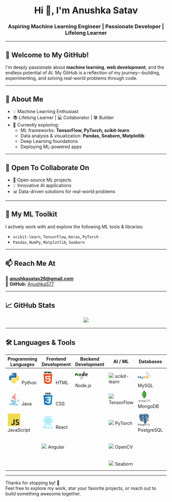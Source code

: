 <h1 align="center">Hi 👋, I'm Anushka Satav</h1>
<h3 align="center">Aspiring Machine Learning Engineer | Passionate Developer | Lifelong Learner</h3>

---

## 👋 Welcome to My GitHub!

I'm deeply passionate about **machine learning**, **web development**, and the endless potential of AI. My GitHub is a reflection of my journey—building, experimenting, and solving real-world problems through code.

---

## 🚀 About Me
- 💡 Machine Learning Enthusiast
- 📚 Lifelong Learner | 💻 Collaborator | 🛠️ Builder
- 🌱 Currently exploring:
  - ML frameworks: **TensorFlow, PyTorch, scikit-learn**
  - Data analysis & visualization: **Pandas, Seaborn, Matplotlib**
  - Deep Learning foundations
  - Deploying ML-powered apps

---

## 🤝 Open To Collaborate On
- 🤖 Open-source ML projects
- 💡 Innovative AI applications
- 📊 Data-driven solutions for real-world problems

---

## 🧠 My ML Toolkit
I actively work with and explore the following ML tools & libraries:
- `scikit-learn`, `TensorFlow`, `Keras`, `PyTorch`
- `Pandas`, `NumPy`, `Matplotlib`, `Seaborn`


---

## 📫 Reach Me At
📧 **anushkasatav26@gmail.com**  
🔗 **GitHub:** [AnushkaS77](https://github.com/AnushkaS77)

---

## 📈 GitHub Stats
<p align="center">
  <img src="https://github-readme-stats.vercel.app/api?username=AnushkaS77&show_icons=true&theme=radical" width="47%" />
</p>

---

## 🛠️ Languages & Tools

| Programming Languages | Frontend Development | Backend Development | AI / ML | Databases | Others |
|------------------------|----------------------|----------------------|---------|-----------|--------|
| <img src="https://raw.githubusercontent.com/devicons/devicon/master/icons/python/python-original.svg" width="40"/> Python | <img src="https://raw.githubusercontent.com/devicons/devicon/master/icons/html5/html5-original-wordmark.svg" width="40"/> HTML | <img src="https://raw.githubusercontent.com/devicons/devicon/master/icons/nodejs/nodejs-original-wordmark.svg" width="40"/> Node.js | <img src="https://upload.wikimedia.org/wikipedia/commons/0/05/Scikit_learn_logo_small.svg" width="40"/> scikit-learn | <img src="https://raw.githubusercontent.com/devicons/devicon/master/icons/mysql/mysql-original-wordmark.svg" width="40"/> MySQL | <img src="https://raw.githubusercontent.com/devicons/devicon/master/icons/aws/aws-original.svg" width="40"/> AWS |
| <img src="https://raw.githubusercontent.com/devicons/devicon/master/icons/java/java-original.svg" width="40"/> Java | <img src="https://raw.githubusercontent.com/devicons/devicon/master/icons/css3/css3-original-wordmark.svg" width="40"/> CSS |  | <img src="https://www.vectorlogo.zone/logos/tensorflow/tensorflow-icon.svg" width="40"/> TensorFlow | <img src="https://raw.githubusercontent.com/devicons/devicon/master/icons/mongodb/mongodb-original-wordmark.svg" width="40"/> MongoDB | <img src="https://raw.githubusercontent.com/devicons/devicon/master/icons/git/git-original.svg" width="40"/> Git |
| <img src="https://raw.githubusercontent.com/devicons/devicon/master/icons/javascript/javascript-original.svg" width="40"/> JavaScript | <img src="https://raw.githubusercontent.com/devicons/devicon/master/icons/react/react-original-wordmark.svg" width="40"/> React |  | <img src="https://www.vectorlogo.zone/logos/pytorch/pytorch-icon.svg" width="40"/> PyTorch | <img src="https://raw.githubusercontent.com/devicons/devicon/master/icons/postgresql/postgresql-original-wordmark.svg" width="40"/> PostgreSQL | <img src="https://raw.githubusercontent.com/devicons/devicon/master/icons/vscode/vscode-original.svg" width="40"/> VS Code |
|  | <img src="https://angular.io/assets/images/logos/angular/angular.svg" width="40"/> Angular |  | <img src="https://www.vectorlogo.zone/logos/opencv/opencv-icon.svg" width="40"/> OpenCV |  | <img src="https://raw.githubusercontent.com/devicons/devicon/master/icons/docker/docker-original.svg" width="40"/> Docker |
|  |  |  | <img src="https://seaborn.pydata.org/_images/logo-mark-lightbg.svg" width="40"/> Seaborn |  | <img src="https://www.vectorlogo.zone/logos/google_colab/google_colab-icon.svg" width="40"/> Colab |

---

Thanks for stopping by! 🌟  
Feel free to explore my work, star your favorite projects, or reach out to build something awesome together.
